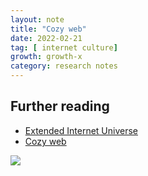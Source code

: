 ```yaml
---
layout: note
title: "Cozy web"
date: 2022-02-21
tag: [ internet culture]
growth: growth-x
category: research notes
---
```


## Further reading

- [Extended Internet Universe](https://studio.ribbonfarm.com/p/the-extended-internet-universe?utm_source=url)
- [Cozy web](https://maggieappleton.com/cozy-web)

<img src="https://res.cloudinary.com/dg3gyk0gu/image/upload/c_scale,w_960/v1589323597/maggieappleton.com/notes/cozyweb-tw.png">